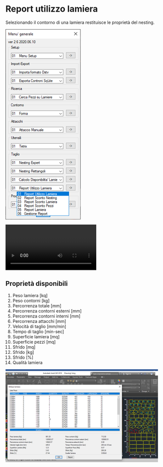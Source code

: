 # Report utilizzo lamiera

Selezionando il contorno di una lamiera restituisce le proprietà del nesting.

![Report utilizzo lamiera](/public/taglio/report/report-utilizzo-lamiera.png)

<video controls>
    <source src="/public/taglio/report/report-utilizzo-lamiera.mp4" type="video/mp4">
</video>

## Proprietà disponibili

1. Peso lamiera [kq]
2. Peso contorni [kg]
3. Percorrenza totale [mm]
4. Percorrenza contorni esterni [mm]
5. Percorrenza contorni interni [mm]
6. Percorrenza attacchi [mm]
7. Velocità di taglio [mm/min]
8. Tempo di taglio [min-sec]
9. Superficie lamiera [mq]
10. Superficie pezzi [mq]
11. Sfrido [mq]
12. Sfrido [kg]
13. Sfrido [%]
14. Qualità lamiera

![Utilizzo lamiera](/public/taglio/report/utilizzo-lamiera.png)
